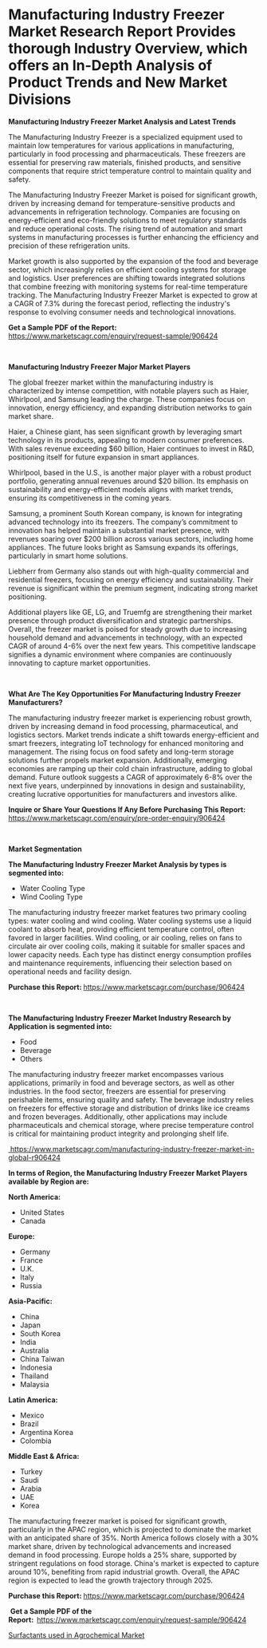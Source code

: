 <p><h1>Manufacturing Industry Freezer Market Research Report Provides thorough Industry Overview, which offers an In-Depth Analysis of Product Trends and New Market Divisions</h1></p><p><strong>Manufacturing Industry Freezer Market Analysis and Latest Trends</strong></p>
<p><p>The Manufacturing Industry Freezer is a specialized equipment used to maintain low temperatures for various applications in manufacturing, particularly in food processing and pharmaceuticals. These freezers are essential for preserving raw materials, finished products, and sensitive components that require strict temperature control to maintain quality and safety.</p><p>The Manufacturing Industry Freezer Market is poised for significant growth, driven by increasing demand for temperature-sensitive products and advancements in refrigeration technology. Companies are focusing on energy-efficient and eco-friendly solutions to meet regulatory standards and reduce operational costs. The rising trend of automation and smart systems in manufacturing processes is further enhancing the efficiency and precision of these refrigeration units.</p><p>Market growth is also supported by the expansion of the food and beverage sector, which increasingly relies on efficient cooling systems for storage and logistics. User preferences are shifting towards integrated solutions that combine freezing with monitoring systems for real-time temperature tracking. The Manufacturing Industry Freezer Market is expected to grow at a CAGR of 7.3% during the forecast period, reflecting the industry's response to evolving consumer needs and technological innovations.</p></p>
<p><strong>Get a Sample PDF of the Report:&nbsp;</strong> <a href="https://www.marketscagr.com/enquiry/request-sample/906424?utm_campaign=3271&utm_medium=2&utm_source=Github&utm_content=ia&utm_term=21032025&utm_id=manufacturing-industry-freezer">https://www.marketscagr.com/enquiry/request-sample/906424</a></p>
<p>&nbsp;</p>
<p><strong>Manufacturing Industry Freezer Major Market Players</strong></p>
<p><p>The global freezer market within the manufacturing industry is characterized by intense competition, with notable players such as Haier, Whirlpool, and Samsung leading the charge. These companies focus on innovation, energy efficiency, and expanding distribution networks to gain market share. </p><p>Haier, a Chinese giant, has seen significant growth by leveraging smart technology in its products, appealing to modern consumer preferences. With sales revenue exceeding $60 billion, Haier continues to invest in R&D, positioning itself for future expansion in smart appliances.</p><p>Whirlpool, based in the U.S., is another major player with a robust product portfolio, generating annual revenues around $20 billion. Its emphasis on sustainability and energy-efficient models aligns with market trends, ensuring its competitiveness in the coming years.</p><p>Samsung, a prominent South Korean company, is known for integrating advanced technology into its freezers. The company’s commitment to innovation has helped maintain a substantial market presence, with revenues soaring over $200 billion across various sectors, including home appliances. The future looks bright as Samsung expands its offerings, particularly in smart home solutions.</p><p>Liebherr from Germany also stands out with high-quality commercial and residential freezers, focusing on energy efficiency and sustainability. Their revenue is significant within the premium segment, indicating strong market positioning.</p><p>Additional players like GE, LG, and Truemfg are strengthening their market presence through product diversification and strategic partnerships. Overall, the freezer market is poised for steady growth due to increasing household demand and advancements in technology, with an expected CAGR of around 4-6% over the next few years. This competitive landscape signifies a dynamic environment where companies are continuously innovating to capture market opportunities.</p></p>
<p>&nbsp;</p>
<p><strong>What Are The Key Opportunities For Manufacturing Industry Freezer Manufacturers?</strong></p>
<p><p>The manufacturing industry freezer market is experiencing robust growth, driven by increasing demand in food processing, pharmaceutical, and logistics sectors. Market trends indicate a shift towards energy-efficient and smart freezers, integrating IoT technology for enhanced monitoring and management. The rising focus on food safety and long-term storage solutions further propels market expansion. Additionally, emerging economies are ramping up their cold chain infrastructure, adding to global demand. Future outlook suggests a CAGR of approximately 6-8% over the next five years, underpinned by innovations in design and sustainability, creating lucrative opportunities for manufacturers and investors alike.</p></p>
<p><strong>Inquire or Share Your Questions If Any Before Purchasing This Report:</strong> <a href="https://www.marketscagr.com/enquiry/pre-order-enquiry/906424?utm_campaign=3271&utm_medium=2&utm_source=Github&utm_content=ia&utm_term=21032025&utm_id=manufacturing-industry-freezer">https://www.marketscagr.com/enquiry/pre-order-enquiry/906424</a></p>
<p>&nbsp;</p>
<p><strong>Market Segmentation</strong></p>
<p><strong>The Manufacturing Industry Freezer Market Analysis by types is segmented into:</strong></p>
<p><ul><li>Water Cooling Type</li><li>Wind Cooling Type</li></ul></p>
<p><p>The manufacturing industry freezer market features two primary cooling types: water cooling and wind cooling. Water cooling systems use a liquid coolant to absorb heat, providing efficient temperature control, often favored in larger facilities. Wind cooling, or air cooling, relies on fans to circulate air over cooling coils, making it suitable for smaller spaces and lower capacity needs. Each type has distinct energy consumption profiles and maintenance requirements, influencing their selection based on operational needs and facility design.</p></p>
<p><strong>Purchase this Report:&nbsp;</strong><a href="https://www.marketscagr.com/purchase/906424?utm_campaign=3271&utm_medium=2&utm_source=Github&utm_content=ia&utm_term=21032025&utm_id=manufacturing-industry-freezer">https://www.marketscagr.com/purchase/906424</a></p>
<p>&nbsp;</p>
<p><strong>The Manufacturing Industry Freezer Market Industry Research by Application is segmented into:</strong></p>
<p><ul><li>Food</li><li>Beverage</li><li>Others</li></ul></p>
<p><p>The manufacturing industry freezer market encompasses various applications, primarily in food and beverage sectors, as well as other industries. In the food sector, freezers are essential for preserving perishable items, ensuring quality and safety. The beverage industry relies on freezers for effective storage and distribution of drinks like ice creams and frozen beverages. Additionally, other applications may include pharmaceuticals and chemical storage, where precise temperature control is critical for maintaining product integrity and prolonging shelf life.</p></p>
<p><a href="https://www.marketscagr.com/manufacturing-industry-freezer-market-in-global-r906424?utm_campaign=3271&utm_medium=2&utm_source=Github&utm_content=ia&utm_term=21032025&utm_id=manufacturing-industry-freezer">&nbsp;https://www.marketscagr.com/manufacturing-industry-freezer-market-in-global-r906424</a></p>
<p><strong>In terms of Region, the Manufacturing Industry Freezer Market Players available by Region are:</strong></p>
<p>
    <p> <strong> North America: </strong>
        <ul>
            <li>United States</li>
            <li>Canada</li>
        </ul>
        </p> 
    <p> <strong> Europe: </strong>
        <ul>
            <li>Germany</li>
            <li>France</li>
            <li>U.K.</li>
            <li>Italy</li>
            <li>Russia</li>
        </ul>
        </p> 
    <p> <strong> Asia-Pacific: </strong>
        <ul>
            <li>China</li>
            <li>Japan</li>
            <li>South Korea</li>
            <li>India</li>
            <li>Australia</li>
            <li>China Taiwan</li>
            <li>Indonesia</li>
            <li>Thailand</li>
            <li>Malaysia</li>
        </ul>
        </p> 
    <p> <strong> Latin America: </strong>
        <ul>
            <li>Mexico</li>
            <li>Brazil</li>
            <li>Argentina Korea</li>
            <li>Colombia</li>
        </ul>
        </p> 
    <p> <strong> Middle East & Africa: </strong>
        <ul>
            <li>Turkey</li>
            <li>Saudi</li>
            <li>Arabia</li>
            <li>UAE</li>
            <li>Korea</li>
        </ul>
    </p>
    </p>
<p><p>The manufacturing freezer market is poised for significant growth, particularly in the APAC region, which is projected to dominate the market with an anticipated share of 35%. North America follows closely with a 30% market share, driven by technological advancements and increased demand in food processing. Europe holds a 25% share, supported by stringent regulations on food storage. China's market is expected to capture around 10%, benefiting from rapid industrial growth. Overall, the APAC region is expected to lead the growth trajectory through 2025.</p></p>
<p><strong>Purchase this Report: </strong><a href="https://www.marketscagr.com/purchase/906424?utm_campaign=3271&utm_medium=2&utm_source=Github&utm_content=ia&utm_term=21032025&utm_id=manufacturing-industry-freezer">https://www.marketscagr.com/purchase/906424</a></p>
<p>&nbsp;<strong>Get a Sample PDF of the Report:&nbsp;&nbsp;</strong><a href="https://www.marketscagr.com/enquiry/request-sample/906424?utm_campaign=3271&utm_medium=2&utm_source=Github&utm_content=ia&utm_term=21032025&utm_id=manufacturing-industry-freezer">https://www.marketscagr.com/enquiry/request-sample/906424</a></p>
<p><strong></strong></p>
<p><p><a href="https://github.com/shamstirroc7/Market-Research-Report-List-1/blob/main/surfactants-used-in-agrochemical-market.md?utm_campaign=3271&utm_medium=2&utm_source=Github&utm_content=ia&utm_term=21032025&utm_id=manufacturing-industry-freezer">Surfactants used in Agrochemical Market</a></p></p>
